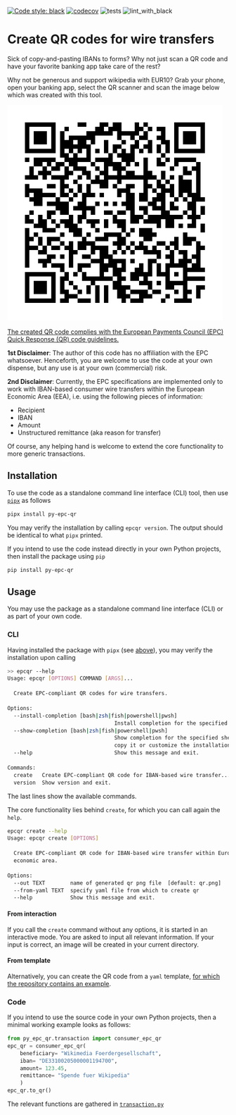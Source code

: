 [![Code style: black](https://img.shields.io/badge/code%20style-black-000000.svg)](https://github.com/psf/black)
[![codecov](https://codecov.io/gh/timueh/py-epc-qr/branch/main/graph/badge.svg?token=LMQKVGWT2W)](https://codecov.io/gh/timueh/py-epc-qr)
![tests](https://github.com/timueh/py-epc-qr/actions/workflows/pytest.yml/badge.svg)
![lint_with_black](https://github.com/timueh/py-epc-qr/actions/workflows/black.yml/badge.svg)

# Create QR codes for wire transfers

Sick of copy-and-pasting IBANs to forms?
Why not just scan a QR code and have your favorite banking app take care of the rest?

Why not be generous and support wikipedia with EUR10?
Grab your phone, open your banking app, select the QR scanner and scan the image below which was created with this tool.

![Support Wikipedia with 10 €](tests/data/qr_wikimedia.png "Support Wikipedia with 10 €")

[The created QR code complies with the European Payments Council (EPC) Quick Response (QR) code guidelines.](https://en.wikipedia.org/wiki/EPC_QR_code)

**1st Disclaimer**: The author of this code has no affiliation with the EPC whatsoever.
Henceforth, you are welcome to use the code at your own dispense, but any use is at your own (commercial) risk.

**2nd Disclaimer**: Currently, the EPC specifications are implemented only to work with IBAN-based consumer wire transfers within the European Economic Area (EEA), i.e. using the following pieces of information:

- Recipient
- IBAN
- Amount
- Unstructured remittance (aka reason for transfer)

Of course, any helping hand is welcome to extend the core functionality to more generic transactions.

## Installation

To use the code as a standalone command line interface (CLI) tool, then use [`pipx`](https://pypa.github.io/pipx/) as follows

```bash
pipx install py-epc-qr
```

You may verify the installation by calling `epcqr version`.
The output should be identical to what `pipx` printed.

If you intend to use the code instead directly in your own Python projects, then install the package using `pip`

```bash
pip install py-epc-qr
```


## Usage

You may use the package as a standalone command line interface (CLI) or as part of your own code.

### CLI

Having installed the package with `pipx` (see [above](#installation)), you may verify the installation upon calling

```bash
>> epcqr --help
Usage: epcqr [OPTIONS] COMMAND [ARGS]...

  Create EPC-compliant QR codes for wire transfers.

Options:
  --install-completion [bash|zsh|fish|powershell|pwsh]
                                  Install completion for the specified shell.
  --show-completion [bash|zsh|fish|powershell|pwsh]
                                  Show completion for the specified shell, to
                                  copy it or customize the installation.
  --help                          Show this message and exit.

Commands:
  create   Create EPC-compliant QR code for IBAN-based wire transfer...
  version  Show version and exit.
```

The last lines show the available commands.

The core functionality lies behind `create`, for which you can call again the `help`.

```bash
epcqr create --help     
Usage: epcqr create [OPTIONS]

  Create EPC-compliant QR code for IBAN-based wire transfer within European
  economic area.

Options:
  --out TEXT        name of generated qr png file  [default: qr.png]
  --from-yaml TEXT  specify yaml file from which to create qr
  --help            Show this message and exit.
```

#### From interaction

If you call the `create` command without any options, it is started in an interactive mode.
You are asked to input all relevant information.
If your input is correct, an image will be created in your current directory.

#### From template

Alternatively, you can create the QR code from a `yaml` template, [for which the repository contains an example](template.yaml).

### Code

If you intend to use the source code in your own Python projects, then a minimal working example looks as follows:

```python
from py_epc_qr.transaction import consumer_epc_qr
epc_qr = consumer_epc_qr(
    beneficiary= "Wikimedia Foerdergesellschaft",
    iban= "DE33100205000001194700",
    amount= 123.45,
    remittance= "Spende fuer Wikipedia"
    )
epc_qr.to_qr()
```

The relevant functions are gathered in [`transaction.py`](py_epc_qr/transaction.py)

